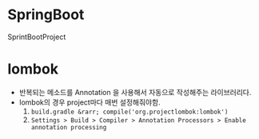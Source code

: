 # SpringBoot
SprintBootProject

# lombok
- 반복되는 메소드를 Annotation 을 사용해서 자동으로 작성해주는 라이브러리다.
- lombok의 경우 project마다 매번 설정해줘야함.
  1) `build.gradle &rarr; compile('org.projectlombok:lombok')`
  2) `Settings > Build > Compiler > Annotation Processors > Enable annotation processing`

